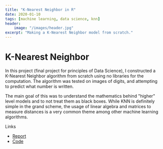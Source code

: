 ```yaml
---
title: "K-Nearest Neighbor in R"
date: 2020-01-10
tags: [machine learning, data science, knn]
header:
    image: "/images/header.jpg"
excerpt: "Making a K-Nearest Neighbor model from scratch."
---
```


# K-Nearest Neighbor

In this project (final project for principles of Data Science), I constructed a K-Nearest Neighbor algorithm from scratch using no libraries for the computation. The algorithm was tested on images of digits, and attempting to predict what number is written.

The main goal of this was to understand the mathematics behind "higher" level models and to not treat them as black boxes. While KNN is definitely simple in the grand scheme, the usage of linear algebra and matrices to measure distances is a very common theme among other machine learning algorithms.

Links
* [Report](https://github.com/francogonzales/knn_from_scratch/blob/master/Final%20Project.pdf)
* [Code](https://github.com/francogonzales/knn_from_scratch/blob/master/Final%20Project.R)
